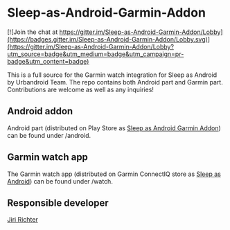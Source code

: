 # Sleep-as-Android-Garmin-Addon

[![Join the chat at https://gitter.im/Sleep-as-Android-Garmin-Addon/Lobby](https://badges.gitter.im/Sleep-as-Android-Garmin-Addon/Lobby.svg)](https://gitter.im/Sleep-as-Android-Garmin-Addon/Lobby?utm_source=badge&utm_medium=badge&utm_campaign=pr-badge&utm_content=badge)

This is a full source for the Garmin watch integration for Sleep as Android by Urbandroid Team. The repo contains both Android part and Garmin part. Contributions are welcome as well as any inquiries!

## Android addon

Android part (distributed on Play Store as [Sleep as Android Garmin Addon](https://play.google.com/store/apps/details?id=com.urbandroid.sleep.garmin)) can be found under /android.

## Garmin watch app

The Garmin watch app (distributed on Garmin ConnectIQ store as [Sleep as Android](https://apps.garmin.com/cs-CZ/apps/e80a4793-f5a3-44c7-bd7f-52a97f5d8310)) can be found under /watch.

## Responsible developer

[Jiri Richter](mailto:jiri.richter@urbandroid.org)